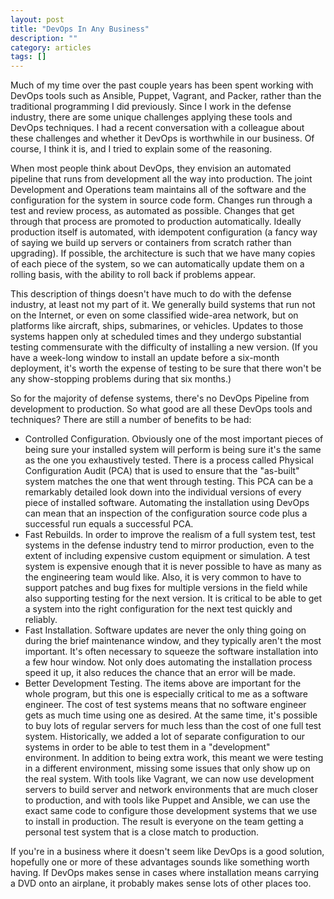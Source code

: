 ```yaml
---
layout: post
title: "DevOps In Any Business"
description: ""
category: articles
tags: []
---
```


Much of my time over the past couple years has been spent working with
DevOps tools such as Ansible, Puppet, Vagrant, and Packer, rather than
the traditional programming I did previously. Since I work in the
defense industry, there are some unique challenges applying these tools
and DevOps techniques. I had a recent conversation with a colleague about
these challenges and whether it DevOps is worthwhile in our business.
Of course, I think it is, and I tried to explain some of the reasoning.

When most people think about DevOps, they envision an automated pipeline
that runs from development all the way into production. The joint
Development and Operations team maintains all of the software and the
configuration for the system in source code form. Changes run through
a test and review process, as automated as possible. Changes that get
through that process are promoted to production automatically. Ideally
production itself is automated, with idempotent configuration (a fancy
way of saying we build up servers or containers from scratch rather than
upgrading). If possible, the architecture is such that we have many
copies of each piece of the system, so we can automatically update them
on a rolling basis, with the ability to roll back if problems appear.

This description of things doesn't have much to do with the defense
industry, at least not my part of it. We generally build systems that
run not on the Internet, or even on some classified wide-area network,
but on platforms like aircraft, ships, submarines, or vehicles.
Updates to those systems happen only at scheduled times and they
undergo substantial testing commensurate with the difficulty of
installing a new version. (If you have a week-long window to install
an update before a six-month deployment, it's worth the expense of
testing to be sure that there won't be any show-stopping problems during
that six months.)

So for the majority of defense systems, there's no DevOps Pipeline from
development to production. So what good are all these DevOps tools and
techniques? There are still a number of benefits to be had:

* Controlled Configuration. Obviously one of the most important pieces of
being sure your installed system will perform is being sure it's the same
as the one you exhaustively tested. There is a process called Physical
Configuration Audit (PCA) that is used to ensure that the "as-built" system
matches the one that went through testing. This PCA can be a remarkably
detailed look down into the individual versions of every piece of installed
software. Automating the installation using DevOps can mean that an inspection
of the configuration source code plus a successful run equals a successful PCA.
* Fast Rebuilds. In order to improve the realism of a full system test, test
systems in the defense industry tend to mirror production, even to the extent of
including expensive custom equipment or simulation. A test system is expensive
enough that it is never possible to have as many as the engineering team would
like. Also, it is very common to have to support patches and bug fixes for
multiple versions in the field while also supporting testing for the next version.
It is critical to be able to get a system into the right configuration for the
next test quickly and reliably.
* Fast Installation. Software updates are never the only thing going on during
the brief maintenance window, and they typically aren't the most important.
It's often necessary to squeeze the software installation into a few hour window.
Not only does automating the installation process speed it up, it also reduces
the chance that an error will be made.
* Better Development Testing. The items above are important for the whole program,
but this one is especially critical to me as a software engineer. The cost of
test systems means that no software engineer gets as much time using one as
desired. At the same time, it's possible to buy lots of regular servers for much
less than the cost of one full test system. Historically, we added a lot of
separate configuration to our systems in order to be able to test them in a
"development" environment. In addition to being extra work, this meant we were
testing in a different environment, missing some issues that only show up on 
the real system. With tools like Vagrant, we can now use development servers to
build server and network environments that are much closer to production, and with
tools like Puppet and Ansible, we can use the exact same code to configure those
development systems that we use to install in production. The result is everyone
on the team getting a personal test system that is a close match to production.

If you're in a business where it doesn't seem like DevOps is a good solution,
hopefully one or more of these advantages sounds like something worth having.
If DevOps makes sense in cases where installation means carrying a DVD onto an
airplane, it probably makes sense lots of other places too.


